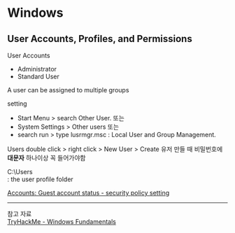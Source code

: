 # Windows

## User Accounts, Profiles, and Permissions

User Accounts      
* Administrator    
* Standard User   

A user can be assigned to multiple groups   

setting   
* Start Menu > search Other User. 또는    
* System Settings > Other users 또는   
* search run > type lusrmgr.msc : Local User and Group Management.    

Users double click > right click > New User > Create
유저 만들 때 비밀번호에 **대문자** 하나이상 꼭 들어가야함    

C:\Users\
: the user profile folder   
   
 
[Accounts: Guest account status - security policy setting](https://docs.microsoft.com/en-us/windows/security/threat-protection/security-policy-settings/accounts-guest-account-status)      

---
참고 자료   
[TryHackMe - Windows Fundamentals](https://tryhackme.com/module/windows-fundamentals)

